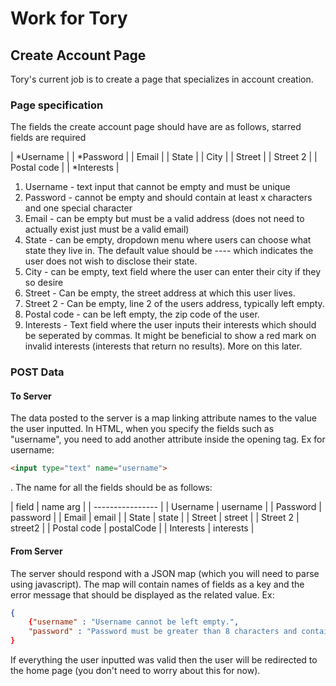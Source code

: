 # Work for Tory

## Create Account Page
Tory's current job is to create a page that specializes in account creation.

### Page specification 
The fields the create account page should have are as follows, starred fields are required

| \*Username |
| \*Password |
| Email     |
| State     |
| City      |
| Street |
| Street 2 |
| Postal code |
| \*Interests |


1. Username - text input that cannot be empty and must be unique
2. Password - cannot be empty and should contain at least x characters and one special character
3. Email - can be empty but must be a valid address (does not need to actually exist just must be a valid email)
4. State - can be empty, dropdown menu where users can choose what state they live in. The default value should be ---- which indicates the user does not wish to disclose their state.
5. City - can be empty, text field where the user can enter their city if they so desire
6. Street - Can be empty, the street address at which this user lives.
7. Street 2 - Can be empty, line 2 of the users address, typically left empty.
8. Postal code - can be left empty, the zip code of the user.
9. Interests - Text field where the user inputs their interests which should be seperated by commas. It might be beneficial to show a red mark on invalid interests (interests that return no results). More on this later.

### POST Data
#### To Server
The data posted to the server is a map linking attribute names to the value the user inputted. In HTML, when you specify the fields such as "username", you need to add another attribute inside the opening tag. Ex for username: 
```html
<input type="text" name="username"> 
```
. The name for all the fields should be as follows:

| field | name arg |
| ---------------- |
| Username | username |
| Password | password |
| Email | email |
| State | state |
| Street | street |
| Street 2 | street2 |
| Postal code | postalCode |
| Interests | interests |

#### From Server
The server should respond with a JSON map (which you will need to parse using javascript). The map will contain names of fields as a key and the error message that should be displayed as the related value. Ex:
```json
{
    {"username" : "Username cannot be left empty.",
    "password" : "Password must be greater than 8 characters and contain at least one special character."}
}
```

If everything the user inputted was valid then the user will be redirected to the home page (you don't need to worry about this for now).

